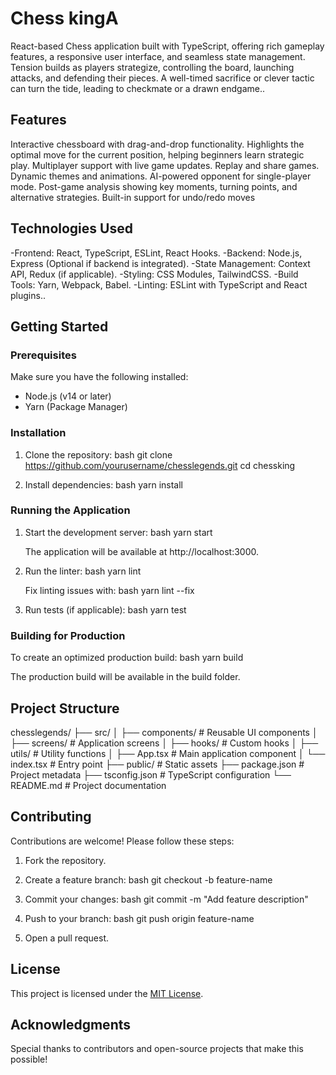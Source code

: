 # Chess kingA
React-based Chess application built with TypeScript, offering rich gameplay features, a responsive user interface, and seamless state management. Tension builds as players strategize, controlling the board, launching attacks, and defending their pieces. A well-timed sacrifice or clever tactic can turn the tide, leading to checkmate or a drawn endgame..

## Features


Interactive chessboard with drag-and-drop functionality.
Highlights the optimal move for the current position, helping beginners learn strategic play.
Multiplayer support with live game updates.
Replay and share games.
Dynamic themes and animations.
AI-powered opponent for single-player mode.
Post-game analysis showing key moments, turning points, and alternative strategies.
Built-in support for undo/redo moves

## Technologies Used

-Frontend: React, TypeScript, ESLint, React Hooks.
-Backend: Node.js, Express (Optional if backend is integrated).
-State Management: Context API, Redux (if applicable).
-Styling: CSS Modules, TailwindCSS.
-Build Tools: Yarn, Webpack, Babel.
-Linting: ESLint with TypeScript and React plugins..
  
## Getting Started

### Prerequisites

Make sure you have the following installed:
- Node.js (v14 or later)
- Yarn (Package Manager)

### Installation

1. Clone the repository:
   bash
   git clone https://github.com/yourusername/chesslegends.git
   cd chessking
   

2. Install dependencies:
   bash
   yarn install
   

### Running the Application

1. Start the development server:
   bash
   yarn start
   
   The application will be available at http://localhost:3000.

2. Run the linter:
   bash
   yarn lint
   
   Fix linting issues with:
   bash
   yarn lint --fix
   

3. Run tests (if applicable):
   bash
   yarn test
   

### Building for Production

To create an optimized production build:
bash
yarn build


The production build will be available in the build folder.

## Project Structure


chesslegends/
├── src/
│   ├── components/   # Reusable UI components
│   ├── screens/      # Application screens
│   ├── hooks/        # Custom hooks
│   ├── utils/        # Utility functions
│   ├── App.tsx       # Main application component
│   └── index.tsx     # Entry point
├── public/           # Static assets
├── package.json      # Project metadata
├── tsconfig.json     # TypeScript configuration
└── README.md         # Project documentation


## Contributing

Contributions are welcome! Please follow these steps:

1. Fork the repository.
2. Create a feature branch:
   bash
   git checkout -b feature-name
   
3. Commit your changes:
   bash
   git commit -m "Add feature description"
   
4. Push to your branch:
   bash
   git push origin feature-name
   
5. Open a pull request.

## License

This project is licensed under the [MIT License](LICENSE).

## Acknowledgments

Special thanks to contributors and open-source projects that make this possible!

